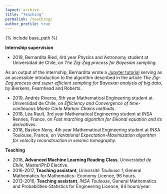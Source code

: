 ```yaml
---
layout: archive
title: "Teaching"
permalink: /teaching/
author_profile: true
---
```


{% include base_path %}

**Internship supervision**
* 2019, Bernardita Ried, 4rd year Physics and Astronomy student at Universidad de Chile, on *The Zig-Zag process for Bayesian sampling*.

As an output of the internship, Bernardita wrote a [Jupyter tutorial](https://github.com/bernarditaried/ZigZag-Sampling-Tutorial "GitHub link") serving as an accessible introduction to the algorithm described in the article *The Zig-Zag process and super efficient sampling for Bayesian analysis of big data*, by Bierkens, Fearnhead and Roberts.
* 2019, Andrés Riveros, 5th year Mathematical Engineering student at Universidad de Chile, on *Efficiency and Convergence of time-continuous Monte Carlo Markov Chains methods*.
* 2018, Léa Rault, 3rd year Mathematical Engineering student at INSA Rennes, France, on *Fast marching algorithm for Eikonal equation and its derivatives*.
* 2018, Bastien Nony, 4th year Mathematical Engineering student at INSA Toulouse, France, on *Variational Expectation-Maximization algorithm for velocity reconstruction in seismic tomography*.

**Teaching**
* 2018, **Advanced Machine Learning Reading Class**, *Universidad de Chile*,  Master/PhD Elective.
* 2016-2017, **Teaching assistant**, *Université Toulouse 1*, General Mathematics for Mathematics- Economy Licence, 96 hours.
* 2013-2016, **Teaching assistant**, *INSA Toulouse*, General Mathematics and Probabilities-Statistics for Engineering Licence, 64 hours/year.
